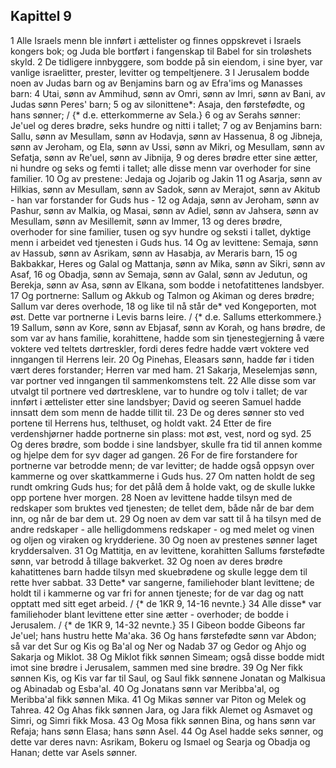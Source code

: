 ## Kapittel 9

1 Alle Israels menn ble innført i ættelister og finnes oppskrevet i Israels kongers bok; og Juda ble bortført i fangenskap til Babel for sin troløshets skyld.
2 De tidligere innbyggere, som bodde på sin eiendom, i sine byer, var vanlige israelitter, prester, levitter og tempeltjenere.
3 I Jerusalem bodde noen av Judas barn og av Benjamins barn og av Efra'ims og Manasses barn:
4 Utai, sønn av Ammihud, sønn av Omri, sønn av Imri, sønn av Bani, av Judas sønn Peres' barn;
5 og av silonittene*: Asaja, den førstefødte, og hans sønner; / {* d.e. etterkommerne av Sela.}
6 og av Serahs sønner: Je'uel og deres brødre, seks hundre og nitti i tallet;
7 og av Benjamins barn: Sallu, sønn av Mesullam, sønn av Hodavja, sønn av Hassenua,
8 og Jibneja, sønn av Jeroham, og Ela, sønn av Ussi, sønn av Mikri, og Mesullam, sønn av Sefatja, sønn av Re'uel, sønn av Jibnija,
9 og deres brødre etter sine ætter, ni hundre og seks og femti i tallet; alle disse menn var overhoder for sine familier.
10 Og av prestene: Jedaja og Jojarib og Jakin
11 og Asarja, sønn av Hilkias, sønn av Mesullam, sønn av Sadok, sønn av Merajot, sønn av Akitub - han var forstander for Guds hus -
12 og Adaja, sønn av Jeroham, sønn av Pashur, sønn av Malkia, og Masai, sønn av Adiel, sønn av Jahsera, sønn av Mesullam, sønn av Mesillemit, sønn av Immer,
13 og deres brødre, overhoder for sine familier, tusen og syv hundre og seksti i tallet, dyktige menn i arbeidet ved tjenesten i Guds hus.
14 Og av levittene: Semaja, sønn av Hassub, sønn av Asrikam, sønn av Hasabja, av Meraris barn,
15 og Bakbakkar, Heres og Galal og Mattanja, sønn av Mika, sønn av Sikri, sønn av Asaf,
16 og Obadja, sønn av Semaja, sønn av Galal, sønn av Jedutun, og Berekja, sønn av Asa, sønn av Elkana, som bodde i netofatittenes landsbyer.
17 Og portnerne: Sallum og Akkub og Talmon og Akiman og deres brødre; Sallum var deres overhode,
18 og like til nå står de* ved Kongeporten, mot øst. Dette var portnerne i Levis barns leire. / {* d.e. Sallums etterkommere.}
19 Sallum, sønn av Kore, sønn av Ebjasaf, sønn av Korah, og hans brødre, de som var av hans familie, korahittene, hadde som sin tjenestegjerning å være voktere ved teltets dørtreskler, fordi deres fedre hadde vært voktere ved inngangen til Herrens leir.
20 Og Pinehas, Eleasars sønn, hadde før i tiden vært deres forstander; Herren var med ham.
21 Sakarja, Meselemjas sønn, var portner ved inngangen til sammenkomstens telt.
22 Alle disse som var utvalgt til portnere ved dørtresklene, var to hundre og tolv i tallet; de var innført i ættelister etter sine landsbyer; David og seeren Samuel hadde innsatt dem som menn de hadde tillit til.
23 De og deres sønner sto ved portene til Herrens hus, telthuset, og holdt vakt.
24 Etter de fire verdenshjørner hadde portnerne sin plass: mot øst, vest, nord og syd.
25 Og deres brødre, som bodde i sine landsbyer, skulle fra tid til annen komme og hjelpe dem for syv dager ad gangen.
26 For de fire forstandere for portnerne var betrodde menn; de var levitter; de hadde også oppsyn over kammerne og over skattkammerne i Guds hus.
27 Om natten holdt de seg rundt omkring Guds hus; for det pålå dem å holde vakt, og de skulle lukke opp portene hver morgen.
28 Noen av levittene hadde tilsyn med de redskaper som bruktes ved tjenesten; de tellet dem, både når de bar dem inn, og når de bar dem ut.
29 Og noen av dem var satt til å ha tilsyn med de andre redskaper - alle helligdommens redskaper - og med melet og vinen og oljen og viraken og krydderiene.
30 Og noen av prestenes sønner laget kryddersalven.
31 Og Mattitja, en av levittene, korahitten Sallums førstefødte sønn, var betrodd å tillage bakverket.
32 Og noen av deres brødre kahatittenes barn hadde tilsyn med skuebrødene og skulle legge dem til rette hver sabbat.
33 Dette* var sangerne, familiehoder blant levittene; de holdt til i kammerne og var fri for annen tjeneste; for de var dag og natt opptatt med sitt eget arbeid. / {* de 1KR 9, 14-16 nevnte.}
34 Alle disse* var familiehoder blant levittene etter sine ætter - overhoder; de bodde i Jerusalem. / {* de 1KR 9, 14-32 nevnte.}
35 I Gibeon bodde Gibeons far Je'uel; hans hustru hette Ma'aka.
36 Og hans førstefødte sønn var Abdon; så var det Sur og Kis og Ba'al og Ner og Nadab
37 og Gedor og Ahjo og Sakarja og Miklot.
38 Og Miklot fikk sønnen Simeam; også disse bodde midt imot sine brødre i Jerusalem, sammen med sine brødre.
39 Og Ner fikk sønnen Kis, og Kis var far til Saul, og Saul fikk sønnene Jonatan og Malkisua og Abinadab og Esba'al.
40 Og Jonatans sønn var Meribba'al, og Meribba'al fikk sønnen Mika.
41 Og Mikas sønner var Piton og Melek og Tahrea.
42 Og Ahas fikk sønnen Jara, og Jara fikk Alemet og Asmavet og Simri, og Simri fikk Mosa.
43 Og Mosa fikk sønnen Bina, og hans sønn var Refaja; hans sønn Elasa; hans sønn Asel.
44 Og Asel hadde seks sønner, og dette var deres navn: Asrikam, Bokeru og Ismael og Searja og Obadja og Hanan; dette var Asels sønner.
